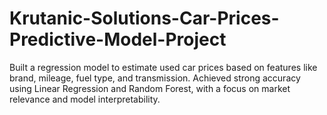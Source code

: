 # Krutanic-Solutions-Car-Prices-Predictive-Model-Project
Built a regression model to estimate used car prices based on features like brand, mileage, fuel type, and transmission. Achieved strong accuracy using Linear Regression and Random Forest, with a focus on market relevance and model interpretability.
